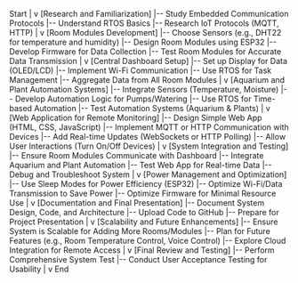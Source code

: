 Start
  |
  v
[Research and Familiarization]
  |-- Study Embedded Communication Protocols
  |-- Understand RTOS Basics
  |-- Research IoT Protocols (MQTT, HTTP)
  |
  v
[Room Modules Development]
  |-- Choose Sensors (e.g., DHT22 for temperature and humidity)
  |-- Design Room Modules using ESP32
  |-- Develop Firmware for Data Collection
  |-- Test Room Modules for Accurate Data Transmission
  |
  v
[Central Dashboard Setup]
  |-- Set up Display for Data (OLED/LCD)
  |-- Implement Wi-Fi Communication
  |-- Use RTOS for Task Management
  |-- Aggregate Data from All Room Modules
  |
  v
[Aquarium and Plant Automation Systems]
  |-- Integrate Sensors (Temperature, Moisture)
  |-- Develop Automation Logic for Pumps/Watering
  |-- Use RTOS for Time-based Automation
  |-- Test Automation Systems (Aquarium & Plants)
  |
  v
[Web Application for Remote Monitoring]
  |-- Design Simple Web App (HTML, CSS, JavaScript)
  |-- Implement MQTT or HTTP Communication with Devices
  |-- Add Real-time Updates (WebSockets or HTTP Polling)
  |-- Allow User Interactions (Turn On/Off Devices)
  |
  v
[System Integration and Testing]
  |-- Ensure Room Modules Communicate with Dashboard
  |-- Integrate Aquarium and Plant Automation
  |-- Test Web App for Real-time Data
  |-- Debug and Troubleshoot System
  |
  v
[Power Management and Optimization]
  |-- Use Sleep Modes for Power Efficiency (ESP32)
  |-- Optimize Wi-Fi/Data Transmission to Save Power
  |-- Optimize Firmware for Minimal Resource Use
  |
  v
[Documentation and Final Presentation]
  |-- Document System Design, Code, and Architecture
  |-- Upload Code to GitHub
  |-- Prepare for Project Presentation
  |
  v
[Scalability and Future Enhancements]
  |-- Ensure System is Scalable for Adding More Rooms/Modules
  |-- Plan for Future Features (e.g., Room Temperature Control, Voice Control)
  |-- Explore Cloud Integration for Remote Access
  |
  v
[Final Review and Testing]
  |-- Perform Comprehensive System Test
  |-- Conduct User Acceptance Testing for Usability
  |
  v
End
